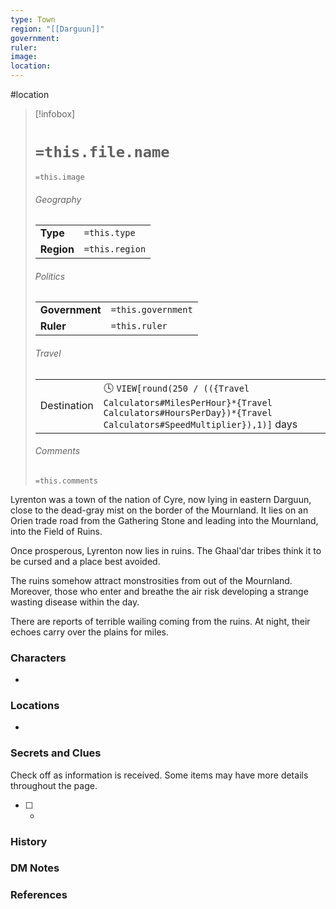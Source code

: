 ```yaml
---
type: Town
region: "[[Darguun]]"
government: 
ruler: 
image: 
location:
---
```


 #location

> [!infobox]
> # `=this.file.name`
> `=this.image`
> ###### Geography
> |  |  |
> | ---- | ---- |
> | **Type** | `=this.type` |
> | **Region** | `=this.region` |
> ###### Politics
> |  |  |
> | ---- | ---- |
> | **Government** | `=this.government` |
> | **Ruler** | `=this.ruler` |
> ###### Travel
> |  |  |
> | ---- | ---- |
> | Destination | 🕓 `VIEW[round(250 / (({Travel Calculators#MilesPerHour}*{Travel Calculators#HoursPerDay})*{Travel Calculators#SpeedMultiplier}),1)]` days |
> ###### Comments
> `=this.comments`

Lyrenton was a town of the nation of Cyre, now lying in eastern Darguun, close to the dead-gray mist on the border of the Mournland. It lies on an Orien trade road from the Gathering Stone and leading into the Mournland, into the Field of Ruins.

Once prosperous, Lyrenton now lies in ruins. The Ghaal'dar tribes think it to be cursed and a place best avoided.

The ruins somehow attract monstrosities from out of the Mournland. Moreover, those who enter and breathe the air risk developing a strange wasting disease within the day.

There are reports of terrible wailing coming from the ruins. At night, their echoes carry over the plains for miles.

### Characters

* 

### Locations

* 

### Secrets and Clues
Check off as information is received. Some items may have more details throughout the page.

 - [ ] -

### History



### DM Notes



### References
